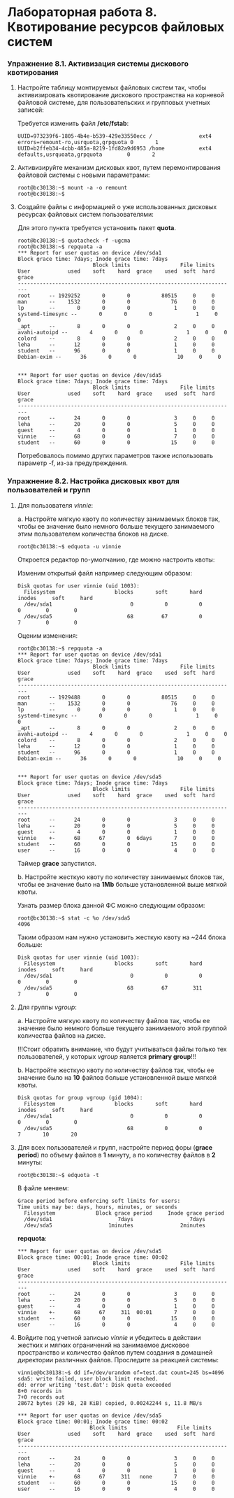 # Лабораторная работа 8. Квотирование ресурсов файловых систем
### Упражнение 8.1. Активизация системы дискового квотирования
1. Настройте таблицу монтируемых файловых систем так, чтобы активизировать квотирование дискового пространства на корневой файловой системе, для пользовательских и групповых учетных записей:
   
    Требуется изменить файл **/etc/fstab**:
    
   ```console
   UUID=973239f6-1805-4b4e-b539-429e33550ecc /               ext4    errors=remount-ro,usrquota,grpquota 0       1
   UUID=b2ffeb34-4cbb-485a-8219-1fd82a9d6953 /home           ext4    defaults,usrquoata,grpquota        0       2
   ```

2. Активизируйте механизм дисковых квот, путем перемонтирования файловой системы c новыми параметрами:

   ```console
   root@bc30138:~$ mount -a -o remount
   root@bc30138:~$ 
   ```
   
3. Создайте файлы с информацией о уже использованных дисковых ресурсах файловых систем пользователями:
   
   Для этого пункта требуется установить пакет **quota**.
   ```console
   root@bc30138:~$ quotacheck -f -ugcma
   root@bc30138:~$ repquota -a
   *** Report for user quotas on device /dev/sda1
   Block grace time: 7days; Inode grace time: 7days
                           Block limits                File limits
   User            used    soft    hard  grace    used  soft  hard  grace
   ----------------------------------------------------------------------
   root      -- 1929252       0       0          80515     0     0       
   man       --    1532       0       0             76     0     0       
   lp        --       0       0       0              1     0     0       
   systemd-timesync --       0       0       0              1     0     0       
   _apt      --       8       0       0              2     0     0       
   avahi-autoipd --       4       0       0              1     0     0       
   colord    --       8       0       0              2     0     0       
   leha      --      12       0       0              1     0     0       
   student   --      96       0       0              1     0     0       
   Debian-exim --      36       0       0             10     0     0       


   *** Report for user quotas on device /dev/sda5
   Block grace time: 7days; Inode grace time: 7days
                           Block limits                File limits
   User            used    soft    hard  grace    used  soft  hard  grace
   ----------------------------------------------------------------------
   root      --      24       0       0              3     0     0       
   leha      --      20       0       0              5     0     0       
   guest     --       4       0       0              1     0     0       
   vinnie    --      68       0       0              7     0     0       
   student   --      60       0       0             15     0     0       
   ```
   Потребовалось помимо других параметров также использовать параметр -f, из-за предупреждения.

### Упражнение 8.2. Настройка дисковых квот для пользователей и групп
1. Для пользователя *vinnie*:
    
   a. Настройте мягкую квоту по количеству занимаемых блоков так, чтобы ее значение было немного больше текущего занимаемого этим пользователем количества блоков на диске.

   ```console
   root@bc30138:~$ edquota -u vinnie
   ```
    Откроется редактор по-умолчанию, где можно настроить квоты:

   Изменим открытый файл например следующим образом:
   ```console
   Disk quotas for user vinnie (uid 1003):
     Filesystem                   blocks       soft       hard     inodes     soft     hard
     /dev/sda1                         0          0          0          0        0        0
     /dev/sda5                        68         67          0          7        0        0
   ```

   Оценим изменения:
   ```console
   root@bc30138:~$ repquota -a
   *** Report for user quotas on device /dev/sda1
   Block grace time: 7days; Inode grace time: 7days
                           Block limits                File limits
   User            used    soft    hard  grace    used  soft  hard  grace
   ----------------------------------------------------------------------
   root      -- 1929488       0       0          80515     0     0       
   man       --    1532       0       0             76     0     0       
   lp        --       0       0       0              1     0     0       
   systemd-timesync --       0       0       0              1     0     0       
   _apt      --       8       0       0              2     0     0       
   avahi-autoipd --       4       0       0              1     0     0       
   colord    --       8       0       0              2     0     0       
   leha      --      12       0       0              1     0     0       
   student   --      96       0       0              1     0     0       
   Debian-exim --      36       0       0             10     0     0       


   *** Report for user quotas on device /dev/sda5
   Block grace time: 7days; Inode grace time: 7days
                           Block limits                File limits
   User            used    soft    hard  grace    used  soft  hard  grace
   ----------------------------------------------------------------------
   root      --      24       0       0              3     0     0       
   leha      --      20       0       0              5     0     0       
   guest     --       4       0       0              1     0     0       
   vinnie    +-      68      67       0  6days       7     0     0       
   student   --      60       0       0             15     0     0       
   user      --      16       0       0              4     0     0       
   ```

   Таймер **grace** запустился.

   b. Настройте жесткую квоту по количеству занимаемых блоков так, чтобы ее значение было на **1Mb** больше установленной выше мягкой квоты.

   Узнать размер блока данной ФС можно следующим образом:
   ```console
   root@bc30138:~$ stat -c %o /dev/sda5
   4096
   ```

   Таким образом нам нужно установить жесткую квоту на ~244 блока больше:
   ```console
   Disk quotas for user vinnie (uid 1003):
     Filesystem                   blocks       soft       hard     inodes     soft     hard
     /dev/sda1                         0          0          0          0        0        0
     /dev/sda5                        68         67        311          7        0        0
   ```

2. Для группы *vgroup*:
    
    a. Настройте мягкую квоту по количеству файлов так, чтобы ее значение было немного больше текущего занимаемого этой группой количества файлов на диске.

   !!!Стоит обратить внимание, что будут учитываться файлы только тех пользователей, у которых *vgroup* является **primary group**!!!

    b. Настройте жесткую квоту по количеству файлов так, чтобы ее значение было на **10** файлов больше установленной выше мягкой квоты.
    

   ```console                                     
   Disk quotas for group vgroup (gid 1004):
     Filesystem                   blocks       soft       hard     inodes     soft     hard
     /dev/sda1                         0          0          0          0        0        0
     /dev/sda5                        68          0          0          7       10       20
   ``` 

3. Для всех пользователей и групп, настройте период форы (**grace period**) по объему файлов в **1** минуту, а по количеству файлов в **2** минуты:
   
   ```console
   root@bc30138:~$ edquota -t
   ```

   В файле меняем:
   ```console
   Grace period before enforcing soft limits for users:
   Time units may be: days, hours, minutes, or seconds
     Filesystem             Block grace period     Inode grace period
     /dev/sda1                     7days                  7days
     /dev/sda5                  1minutes               2minutes
   ```

   **repquota**:
   ```console
   *** Report for user quotas on device /dev/sda5
   Block grace time: 00:01; Inode grace time: 00:02
                           Block limits                File limits
   User            used    soft    hard  grace    used  soft  hard  grace
   ----------------------------------------------------------------------
   root      --      24       0       0              3     0     0       
   leha      --      20       0       0              5     0     0       
   guest     --       4       0       0              1     0     0       
   vinnie    +-      68      67     311  00:01       7     0     0       
   student   --      60       0       0             15     0     0       
   user      --      16       0       0              4     0     0       
   ```
4. Войдите под учетной записью *vinnie* и убедитесь в действии жестких и мягких ограничений на занимаемое дисковое пространство и количество файлов путем создания в домашней директории различных файлов. Проследите за реакцией системы:

   ```console
   vinnie@bc30138:~$ dd if=/dev/urandom of=test.dat count=245 bs=4096
   sda5: write failed, user block limit reached.
   dd: error writing 'test.dat': Disk quota exceeded
   8+0 records in
   7+0 records out
   28672 bytes (29 kB, 28 KiB) copied, 0.00242244 s, 11.8 MB/s
   ```

    ```console
   *** Report for user quotas on device /dev/sda5
   Block grace time: 00:01; Inode grace time: 00:02
                           Block limits                File limits
   User            used    soft    hard  grace    used  soft  hard  grace
   ----------------------------------------------------------------------
   root      --      24       0       0              3     0     0       
   leha      --      20       0       0              5     0     0       
   guest     --       4       0       0              1     0     0       
   vinnie    +-      68      67     311   none       7     0     0       
   student   --      60       0       0             15     0     0       
   user      --      16       0       0              4     0     0   
   ```